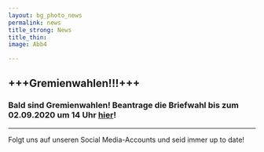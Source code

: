 ```yaml
---
layout: bg_photo_news
permalink: news
title_strong: News
title_thin: 
image: Abb4

---
```

## **+++Gremienwahlen!!!+++**

### Bald sind Gremienwahlen! Beantrage die Briefwahl bis zum 02.09.2020 um 14 Uhr [hier](mailto:Heike.Guethling@HTW-Berlin.de?subject=Beantragung%20Briefwahlunterlagen&body=Sehr%20geehrte%20Frau%20G%C3%BCthling,%0D%0A%0D%0Af%C3%BCr%20die%20kommende%20Gremienwahl%20beantrage%20ich%20Briefwahl.%0D%0AName:%0D%0AVorname:%0D%0AStra%C3%9Fe:%0D%0APLZ,%20Ort:%0D%0AFachbereich:%0D%0A%0D%0AVielen%20Dank%20f%C3%BCr%20die%20Arbeit%20und%20einen%20sch%C3%B6nen%20Tag%20w%C3%BCnscht,)!

***

Folgt uns auf unseren Social Media-Accounts und seid immer up to date!

